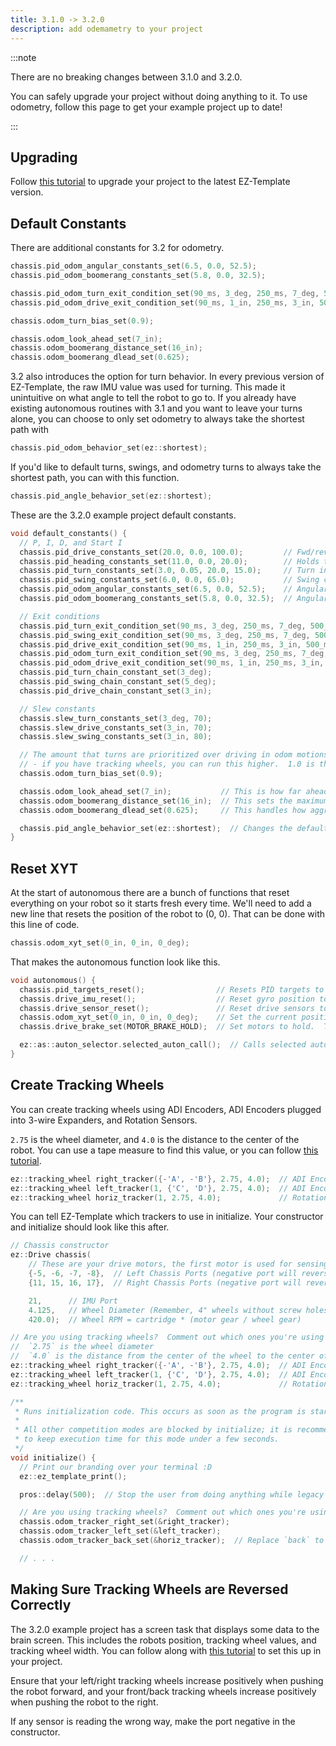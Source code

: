 ```yaml
---
title: 3.1.0 -> 3.2.0
description: add odemametry to your project 
---
```


:::note

There are no breaking changes between 3.1.0 and 3.2.0.  

You can safely upgrade your project without doing anything to it.  To use odometry, follow this page to get your example project up to date!

:::

## Upgrading
Follow [this tutorial](/tutorials/upgrading) to upgrade your project to the latest EZ-Template version.  


## Default Constants
There are additional constants for 3.2 for odometry.  
```cpp
chassis.pid_odom_angular_constants_set(6.5, 0.0, 52.5);
chassis.pid_odom_boomerang_constants_set(5.8, 0.0, 32.5);

chassis.pid_odom_turn_exit_condition_set(90_ms, 3_deg, 250_ms, 7_deg, 500_ms, 750_ms);
chassis.pid_odom_drive_exit_condition_set(90_ms, 1_in, 250_ms, 3_in, 500_ms, 750_ms);

chassis.odom_turn_bias_set(0.9);

chassis.odom_look_ahead_set(7_in);
chassis.odom_boomerang_distance_set(16_in);
chassis.odom_boomerang_dlead_set(0.625);
```

3.2 also introduces the option for turn behavior.  In every previous version of EZ-Template, the raw IMU value was used for turning.  This made it unintuitive on what angle to tell the robot to go to.  If you already have existing autonomous routines with 3.1 and you want to leave your turns alone, you can choose to only set odometry to always take the shortest path with
```cpp
chassis.pid_odom_behavior_set(ez::shortest);
```

If you'd like to default turns, swings, and odometry turns to always take the shortest path, you can with this function. 
```cpp
chassis.pid_angle_behavior_set(ez::shortest);
```

These are the 3.2.0 example project default constants.  
```cpp
void default_constants() {
  // P, I, D, and Start I
  chassis.pid_drive_constants_set(20.0, 0.0, 100.0);         // Fwd/rev constants, used for odom and non odom motions
  chassis.pid_heading_constants_set(11.0, 0.0, 20.0);        // Holds the robot straight while going forward without odom
  chassis.pid_turn_constants_set(3.0, 0.05, 20.0, 15.0);     // Turn in place constants
  chassis.pid_swing_constants_set(6.0, 0.0, 65.0);           // Swing constants
  chassis.pid_odom_angular_constants_set(6.5, 0.0, 52.5);    // Angular control for odom motions
  chassis.pid_odom_boomerang_constants_set(5.8, 0.0, 32.5);  // Angular control for boomerang motions

  // Exit conditions
  chassis.pid_turn_exit_condition_set(90_ms, 3_deg, 250_ms, 7_deg, 500_ms, 500_ms);
  chassis.pid_swing_exit_condition_set(90_ms, 3_deg, 250_ms, 7_deg, 500_ms, 500_ms);
  chassis.pid_drive_exit_condition_set(90_ms, 1_in, 250_ms, 3_in, 500_ms, 500_ms);
  chassis.pid_odom_turn_exit_condition_set(90_ms, 3_deg, 250_ms, 7_deg, 500_ms, 750_ms);
  chassis.pid_odom_drive_exit_condition_set(90_ms, 1_in, 250_ms, 3_in, 500_ms, 750_ms);
  chassis.pid_turn_chain_constant_set(3_deg);
  chassis.pid_swing_chain_constant_set(5_deg);
  chassis.pid_drive_chain_constant_set(3_in);

  // Slew constants
  chassis.slew_turn_constants_set(3_deg, 70);
  chassis.slew_drive_constants_set(3_in, 70);
  chassis.slew_swing_constants_set(3_in, 80);

  // The amount that turns are prioritized over driving in odom motions
  // - if you have tracking wheels, you can run this higher.  1.0 is the max
  chassis.odom_turn_bias_set(0.9);

  chassis.odom_look_ahead_set(7_in);           // This is how far ahead in the path the robot looks at
  chassis.odom_boomerang_distance_set(16_in);  // This sets the maximum distance away from target that the carrot point can be
  chassis.odom_boomerang_dlead_set(0.625);     // This handles how aggressive the end of boomerang motions are

  chassis.pid_angle_behavior_set(ez::shortest);  // Changes the default behavior for turning, this defaults it to the shortest path there
}
```


## Reset XYT
At the start of autonomous there are a bunch of functions that reset everything on your robot so it starts fresh every time.  We'll need to add a new line that resets the position of the robot to (0, 0).  That can be done with this line of code.  
```cpp
chassis.odom_xyt_set(0_in, 0_in, 0_deg);
```

That makes the autonomous function look like this.
```cpp
void autonomous() {
  chassis.pid_targets_reset();                // Resets PID targets to 0
  chassis.drive_imu_reset();                  // Reset gyro position to 0
  chassis.drive_sensor_reset();               // Reset drive sensors to 0
  chassis.odom_xyt_set(0_in, 0_in, 0_deg);    // Set the current position, you can start at a specific position with this
  chassis.drive_brake_set(MOTOR_BRAKE_HOLD);  // Set motors to hold.  This helps autonomous consistency

  ez::as::auton_selector.selected_auton_call();  // Calls selected auton from autonomous selector
}
```


## Create Tracking Wheels
You can create tracking wheels using ADI Encoders, ADI Encoders plugged into 3-wire Expanders, and Rotation Sensors.

`2.75`  is the wheel diameter, and `4.0` is the distance to the center of the robot.  You can use a tape measure to find this value, or you can follow [this tutorial](/tutorials/tuning_tracking_wheel_width).
```cpp
ez::tracking_wheel right_tracker({-'A', -'B'}, 2.75, 4.0);  // ADI Encoders
ez::tracking_wheel left_tracker(1, {'C', 'D'}, 2.75, 4.0);  // ADI Encoders plugged into a Smart port
ez::tracking_wheel horiz_tracker(1, 2.75, 4.0);             // Rotation sensors
```

You can tell EZ-Template which trackers to use in initialize.  Your constructor and initialize should look like this after.  
```cpp
// Chassis constructor
ez::Drive chassis(
    // These are your drive motors, the first motor is used for sensing!
    {-5, -6, -7, -8},  // Left Chassis Ports (negative port will reverse it!)
    {11, 15, 16, 17},  // Right Chassis Ports (negative port will reverse it!)

    21,      // IMU Port
    4.125,   // Wheel Diameter (Remember, 4" wheels without screw holes are actually 4.125!)
    420.0);  // Wheel RPM = cartridge * (motor gear / wheel gear)

// Are you using tracking wheels?  Comment out which ones you're using here!
//  `2.75` is the wheel diameter
//  `4.0` is the distance from the center of the wheel to the center of the robot
ez::tracking_wheel right_tracker({-'A', -'B'}, 2.75, 4.0);  // ADI Encoders
ez::tracking_wheel left_tracker(1, {'C', 'D'}, 2.75, 4.0);  // ADI Encoders plugged into a Smart port
ez::tracking_wheel horiz_tracker(1, 2.75, 4.0);             // Rotation sensors

/**
 * Runs initialization code. This occurs as soon as the program is started.
 *
 * All other competition modes are blocked by initialize; it is recommended
 * to keep execution time for this mode under a few seconds.
 */
void initialize() {
  // Print our branding over your terminal :D
  ez::ez_template_print();

  pros::delay(500);  // Stop the user from doing anything while legacy ports configure

  // Are you using tracking wheels?  Comment out which ones you're using here!
  chassis.odom_tracker_right_set(&right_tracker);
  chassis.odom_tracker_left_set(&left_tracker);
  chassis.odom_tracker_back_set(&horiz_tracker);  // Replace `back` to `front` if your tracker is in the front!

  // . . .
```

## Making Sure Tracking Wheels are Reversed Correctly
The 3.2.0 example project has a screen task that displays some data to the brain screen.  This includes the robots position, tracking wheel values, and tracking wheel width.  You can follow along with [this tutorial](/tutorials/blank_pages) to set this up in your project.  

Ensure that your left/right tracking wheels increase positively when pushing the robot forward, and your front/back tracking wheels increase positively when pushing the robot to the right.  

If any sensor is reading the wrong way, make the port negative in the constructor. 